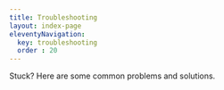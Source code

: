 ```yaml
---
title: Troubleshooting
layout: index-page
eleventyNavigation:
  key: troubleshooting
  order : 20
---
```


Stuck? Here are some common problems and solutions.
